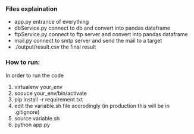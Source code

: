 ### Files explaination
- app.py entrance of everything
- dbService.py connect to db and convert into pandas dataframe
- ftpService.py connect to ftp server and convert into pandas dataframe
- mail.py connect to smtp server and send the mail to a target
- ./output/result.csv the final result


### How to run:
In order to run the code
1. virtualenv your_env
2. soouce your_env/bin/activate
3. pip install -r requirement.txt
4. edit the variable.sh file accrodingly (in production this will be in .gitignore)
5. source variable.sh
6. python app.py